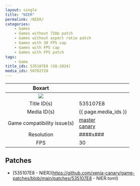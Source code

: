 ```yaml
---
layout: single
title: "NIER"
permalink: /NIER/
categories:
    - Games
    - Games without 720p patch
    - Games without aspect ratio patch
    - Games with 30 FPS cap
    - Games with FPS cap
    - Games with FPS patch
tags:
    - Game
title_ids: 535107E8 (SQ-2024)
media_ids: 507D2720
---
```


| Boxart                      |                                                                            |
| :----:                      | :-                                                                         |
| ![](https://download-ssl.xbox.com/content/images/66acd000-77fe-1000-9115-d802535107e8/1033/boxartlg.jpg) |
| Title ID(s)                 | 535107E8                                                                   |
| Media ID(s)                 | {{ page.media_ids }}                                                        |
| Game compatibility issue(s) | [master](https://github.com/xenia-project/game-compatibility/issues/)<br>[canary](https://github.com/xenia-canary/game-compatibility/issues/) |
| Resolution                  | ####x###                                                                   |
| FPS                         | 30                                                                         |

## Patches
* [535107E8 - NIER](https://github.com/xenia-canary/game-patches/blob/main/patches/535107E8 - NIER.toml)

<!--This page was generated by a script. You can remove this comment once the page is verified to be free of mistakes.-->
